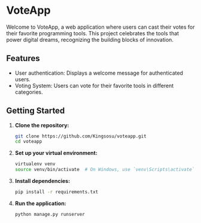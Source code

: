 # VoteApp

Welcome to VoteApp, a web application where users can cast their votes for their favorite programming tools. This project celebrates the tools that power digital dreams, recognizing the building blocks of innovation.

## Features

- User authentication: Displays a welcome message for authenticated users.
- Voting System: Users can vote for their favorite tools in different categories.

## Getting Started

1. **Clone the repository:**

    ```bash
    git clone https://github.com/Kingsosu/voteapp.git
    cd voteapp
    ```

2. **Set up your virtual environment:**

    ```bash
    virtualenv venv
    source venv/bin/activate  # On Windows, use `venv\Scripts\activate`
    ```

3. **Install dependencies:**

    ```bash
    pip install -r requirements.txt
    ```

4. **Run the application:**

    ```bash
    python manage.py runserver
    ```
